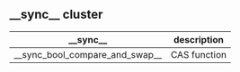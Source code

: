 ## \_\_sync\_\_ cluster

| \_\_sync\_\_ | description |
| ------------ | ----------- |
| \_\_sync_bool_compare_and_swap\_\_ | CAS function |